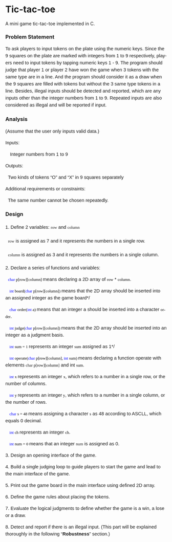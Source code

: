# Tic-tac-toe
A mini game tic-tac-toe implemented in C.
<h3><span lang="EN-US">Problem Statement</span></h3>

<p style="line-height:150%"><span lang="EN-US" style='font-size:11.0pt;line-height:150%;font-family:"Tahoma",sans-serif;&#10;mso-fareast-font-family:宋体;mso-font-kerning:0pt'>To ask players to input tokens
on the plate using the numeric keys. Since the 9 squares on the plate are
marked with integers from 1 to 9 respectively, players need to input tokens by
tapping numeric keys 1 - 9. The program should judge that player 1 or player 2
have won the game when 3 tokens with the same type are in a line. And the
program should consider it as a draw when the 9 squares are filled with tokens
but without the 3 same type tokens in a line. Besides, illegal inputs should be
detected and reported, which are any inputs other than the integer numbers from
1 to 9. Repeated inputs are also considered as illegal and will be reported if
input.</span><span lang="EN-US" style='font-size:14.0pt;line-height:150%;&#10;font-family:"Lucida Bright",serif;mso-bidi-font-family:Tahoma'></span></p>

<h3><span lang="EN-US">Analysis</span></h3>

<p align="left" style="text-align:left;line-height:150%;&#10;mso-pagination:widow-orphan"><span lang="EN-US" style='font-size:11.0pt;&#10;line-height:150%;font-family:"Tahoma",sans-serif;mso-fareast-font-family:宋体;&#10;mso-font-kerning:0pt'>(Assume that the user only inputs valid data.)</span></p>

<p align="left" style="text-align:left;line-height:150%;&#10;mso-pagination:widow-orphan"><span lang="EN-US" style='font-size:11.0pt;&#10;line-height:150%;font-family:"Tahoma",sans-serif;mso-fareast-font-family:宋体;&#10;mso-font-kerning:0pt'>Inputs: </span></p>

<p align="left" style="text-align:left;text-indent:11.0pt;&#10;mso-char-indent-count:1.0;line-height:150%;mso-pagination:widow-orphan"><span lang="EN-US" style='font-size:11.0pt;line-height:150%;font-family:"Tahoma",sans-serif;&#10;mso-fareast-font-family:宋体;mso-font-kerning:0pt'>Integer numbers from 1 to 9</span></p>

<p align="left" style="text-align:left;line-height:150%;&#10;mso-pagination:widow-orphan"><span lang="EN-US" style='font-size:11.0pt;&#10;line-height:150%;font-family:"Tahoma",sans-serif;mso-fareast-font-family:宋体;&#10;mso-font-kerning:0pt'>Outputs: </span></p>

<p align="left" style="text-align:left;line-height:150%;&#10;mso-pagination:widow-orphan"><span lang="EN-US" style='font-size:11.0pt;&#10;line-height:150%;font-family:"Tahoma",sans-serif;mso-fareast-font-family:宋体;&#10;mso-font-kerning:0pt'><span style="mso-spacerun:yes">&nbsp; </span>Two kinds of
tokens “O” and “X” in 9 squares separately</span></p>

<p align="left" style="text-align:left;line-height:150%;&#10;mso-pagination:widow-orphan"><span lang="EN-US" style='font-size:11.0pt;&#10;line-height:150%;font-family:"Tahoma",sans-serif;mso-fareast-font-family:宋体;&#10;mso-font-kerning:0pt'>Additional requirements or constraints: </span></p>

<p align="left" style="text-align:left;line-height:150%;&#10;mso-pagination:widow-orphan"><span lang="EN-US" style='font-size:11.0pt;&#10;line-height:150%;font-family:"Tahoma",sans-serif;mso-fareast-font-family:宋体;&#10;mso-font-kerning:0pt'><span style="mso-spacerun:yes">&nbsp; </span>The same number
cannot be chosen repeatedly.</span></p>

<h3><span lang="EN-US">Design</span></h3>

<p align="left" style="mso-margin-top-alt:auto;&#10;mso-margin-bottom-alt:auto;mso-add-space:auto;text-align:left;line-height:200%;&#10;layout-grid-mode:char"><span lang="EN-US" style='font-size:11.0pt;line-height:&#10;200%;font-family:"Tahoma",sans-serif;mso-fareast-font-family:宋体;mso-font-kerning:&#10;0pt'>1. Define 2 variables: </span><span lang="EN-US" style='font-size:9.5pt;&#10;line-height:200%;font-family:"Lucida Console";mso-fareast-font-family:宋体;&#10;mso-bidi-font-family:Tahoma;mso-font-kerning:0pt'>row</span><span lang="EN-US" style='font-size:11.0pt;line-height:200%;font-family:"Tahoma",sans-serif;&#10;mso-fareast-font-family:宋体;mso-font-kerning:0pt'> and </span><span lang="EN-US" style='font-size:9.5pt;line-height:200%;font-family:"Lucida Console";&#10;mso-fareast-font-family:宋体;mso-bidi-font-family:Tahoma;mso-font-kerning:0pt'>column</span><span lang="EN-US" style='font-size:11.0pt;line-height:200%;font-family:"Tahoma",sans-serif;&#10;mso-fareast-font-family:宋体;mso-font-kerning:0pt'></span></p>

<p align="left" style="mso-margin-top-alt:auto;&#10;mso-margin-bottom-alt:auto;mso-add-space:auto;text-align:left;line-height:200%;&#10;layout-grid-mode:char"><span lang="EN-US" style='font-size:11.0pt;line-height:&#10;200%;font-family:"Tahoma",sans-serif;mso-fareast-font-family:宋体;mso-font-kerning:&#10;0pt'><span style="mso-spacerun:yes">&nbsp; </span></span><span lang="EN-US" style='font-size:9.5pt;line-height:200%;font-family:"Lucida Console";&#10;mso-fareast-font-family:宋体;mso-bidi-font-family:Tahoma;mso-font-kerning:0pt'>row</span><span lang="EN-US" style='font-size:11.0pt;line-height:200%;font-family:"Tahoma",sans-serif;&#10;mso-fareast-font-family:宋体;mso-font-kerning:0pt'> is assigned as 7 and it
represents the numbers in a single row.</span></p>

<p align="left" style="mso-margin-top-alt:auto;&#10;mso-margin-bottom-alt:auto;mso-add-space:auto;text-align:left;line-height:200%;&#10;layout-grid-mode:char"><span lang="EN-US" style='font-size:11.0pt;line-height:&#10;200%;font-family:"Tahoma",sans-serif;mso-fareast-font-family:宋体;mso-font-kerning:&#10;0pt'><span style="mso-spacerun:yes">&nbsp; </span></span><span lang="EN-US" style='font-size:9.5pt;line-height:200%;font-family:"Lucida Console";&#10;mso-fareast-font-family:宋体;mso-bidi-font-family:Tahoma;mso-font-kerning:0pt'>column</span><span lang="EN-US" style='font-size:11.0pt;line-height:200%;font-family:"Tahoma",sans-serif;&#10;mso-fareast-font-family:宋体;mso-font-kerning:0pt'> is assigned as 3 and it
represents the numbers in a single column.</span></p>

<p align="left" style="mso-margin-top-alt:auto;&#10;mso-margin-bottom-alt:auto;mso-add-space:auto;text-align:left;line-height:150%;&#10;layout-grid-mode:char"><span lang="EN-US" style='font-size:11.0pt;line-height:&#10;150%;font-family:"Tahoma",sans-serif;mso-fareast-font-family:宋体;mso-font-kerning:&#10;0pt'>2. Declare a series of functions and variables:</span></p>

<p align="left" style="text-align:left;line-height:150%;&#10;mso-layout-grid-align:none;text-autospace:none"><span lang="EN-US" style='font-size:11.0pt;line-height:150%;font-family:"Tahoma",sans-serif;&#10;mso-fareast-font-family:宋体;mso-font-kerning:0pt'><span style="mso-spacerun:yes">&nbsp; </span></span><span lang="EN-US" style='font-size:&#10;9.5pt;line-height:150%;font-family:"Lucida Console";mso-bidi-font-family:Consolas;&#10;color:blue;background:white;mso-highlight:white;mso-font-kerning:0pt'>char</span><span lang="EN-US" style='font-size:9.5pt;line-height:150%;font-family:"Lucida Console";&#10;mso-bidi-font-family:Consolas;color:black;background:white;mso-highlight:white;&#10;mso-font-kerning:0pt'> p[row][column] </span><span lang="EN-US" style='font-size:&#10;11.0pt;line-height:150%;font-family:"Tahoma",sans-serif;background:white;&#10;mso-highlight:white;mso-font-kerning:0pt'>means declaring a 2D array of </span><span lang="EN-US" style='font-size:9.5pt;line-height:150%;font-family:"Lucida Console";&#10;mso-bidi-font-family:Consolas;color:black;background:white;mso-highlight:white;&#10;mso-font-kerning:0pt'>row</span><span lang="EN-US" style='font-size:11.0pt;&#10;line-height:150%;font-family:"Tahoma",sans-serif;background:white;mso-highlight:&#10;white;mso-font-kerning:0pt'> * </span><span lang="EN-US" style='font-size:9.5pt;&#10;line-height:150%;font-family:"Lucida Console";mso-bidi-font-family:Consolas;&#10;color:black;background:white;mso-highlight:white;mso-font-kerning:0pt'>column</span><span lang="EN-US" style='font-size:11.0pt;line-height:150%;font-family:"Tahoma",sans-serif;&#10;background:white;mso-highlight:white;mso-font-kerning:0pt'>.</span></p>

<p align="left" style="text-align:left;text-indent:9.5pt;&#10;mso-char-indent-count:1.0;line-height:150%;mso-layout-grid-align:none;&#10;text-autospace:none"><span lang="EN-US" style='font-size:9.5pt;line-height:150%;&#10;font-family:"Lucida Console";mso-bidi-font-family:Consolas;color:blue;&#10;background:white;mso-highlight:white;mso-font-kerning:0pt'>int</span><span lang="EN-US" style='font-size:9.5pt;line-height:150%;font-family:"Lucida Console";&#10;mso-bidi-font-family:Consolas;color:black;background:white;mso-highlight:white;&#10;mso-font-kerning:0pt'> board(</span><span lang="EN-US" style='font-size:9.5pt;&#10;line-height:150%;font-family:"Lucida Console";mso-bidi-font-family:Consolas;&#10;color:blue;background:white;mso-highlight:white;mso-font-kerning:0pt'>char</span><span lang="EN-US" style='font-size:9.5pt;line-height:150%;font-family:"Lucida Console";&#10;mso-bidi-font-family:Consolas;color:black;background:white;mso-highlight:white;&#10;mso-font-kerning:0pt'> p[row][column]) </span><span lang="EN-US" style='font-size:11.0pt;line-height:150%;font-family:"Tahoma",sans-serif;&#10;background:white;mso-highlight:white;mso-font-kerning:0pt'>means that the 2D
array should be inserted into an assigned integer as the game board*/</span></p>

<p align="left" style="text-align:left;text-indent:9.5pt;&#10;mso-char-indent-count:1.0;line-height:150%;mso-layout-grid-align:none;&#10;text-autospace:none"><span lang="EN-US" style='font-size:9.5pt;line-height:150%;&#10;font-family:"Lucida Console";mso-bidi-font-family:Consolas;color:blue;&#10;background:white;mso-highlight:white;mso-font-kerning:0pt'>char</span><span lang="EN-US" style='font-size:9.5pt;line-height:150%;font-family:"Lucida Console";&#10;mso-bidi-font-family:Consolas;color:black;background:white;mso-highlight:white;&#10;mso-font-kerning:0pt'> order(</span><span lang="EN-US" style='font-size:9.5pt;&#10;line-height:150%;font-family:"Lucida Console";mso-bidi-font-family:Consolas;&#10;color:blue;background:white;mso-highlight:white;mso-font-kerning:0pt'>int</span><span lang="EN-US" style='font-size:9.5pt;line-height:150%;font-family:"Lucida Console";&#10;mso-bidi-font-family:Consolas;color:black;background:white;mso-highlight:white;&#10;mso-font-kerning:0pt'> a) </span><span lang="EN-US" style='font-size:11.0pt;&#10;line-height:150%;font-family:"Tahoma",sans-serif;background:white;mso-highlight:&#10;white;mso-font-kerning:0pt'>means that an integer a should be inserted into a
character </span><span lang="EN-US" style='font-size:9.5pt;line-height:150%;&#10;font-family:"Lucida Console";mso-bidi-font-family:Consolas;color:black;&#10;background:white;mso-highlight:white;mso-font-kerning:0pt'>order</span><span lang="EN-US" style='font-size:11.0pt;line-height:150%;font-family:"Tahoma",sans-serif;&#10;background:white;mso-highlight:white;mso-font-kerning:0pt'>.</span></p>

<p align="left" style="text-align:left;text-indent:9.5pt;&#10;mso-char-indent-count:1.0;line-height:150%;mso-layout-grid-align:none;&#10;text-autospace:none"><span lang="EN-US" style='font-size:9.5pt;line-height:150%;&#10;font-family:"Lucida Console";mso-bidi-font-family:Consolas;color:blue;&#10;background:white;mso-highlight:white;mso-font-kerning:0pt'>int</span><span lang="EN-US" style='font-size:9.5pt;line-height:150%;font-family:"Lucida Console";&#10;mso-bidi-font-family:Consolas;color:black;background:white;mso-highlight:white;&#10;mso-font-kerning:0pt'> judge(</span><span lang="EN-US" style='font-size:9.5pt;&#10;line-height:150%;font-family:"Lucida Console";mso-bidi-font-family:Consolas;&#10;color:blue;background:white;mso-highlight:white;mso-font-kerning:0pt'>char</span><span lang="EN-US" style='font-size:9.5pt;line-height:150%;font-family:"Lucida Console";&#10;mso-bidi-font-family:Consolas;color:black;background:white;mso-highlight:white;&#10;mso-font-kerning:0pt'> p[row][column]) </span><span lang="EN-US" style='font-size:11.0pt;line-height:150%;font-family:"Tahoma",sans-serif;&#10;background:white;mso-highlight:white;mso-font-kerning:0pt'>means that the 2D
array should be inserted into an integer as a judgment basis.</span></p>

<p align="left" style="text-align:left;text-indent:9.5pt;&#10;mso-char-indent-count:1.0;line-height:150%;mso-layout-grid-align:none;&#10;text-autospace:none"><span lang="EN-US" style='font-size:9.5pt;line-height:150%;&#10;font-family:"Lucida Console";mso-bidi-font-family:Consolas;color:blue;&#10;background:white;mso-highlight:white;mso-font-kerning:0pt'>int</span><span lang="EN-US" style='font-size:9.5pt;line-height:150%;font-family:"Lucida Console";&#10;mso-bidi-font-family:Consolas;color:black;background:white;mso-highlight:white;&#10;mso-font-kerning:0pt'> sum = 1 </span><span lang="EN-US" style='font-size:11.0pt;&#10;line-height:150%;font-family:"Tahoma",sans-serif;background:white;mso-highlight:&#10;white;mso-font-kerning:0pt'>represents an integer </span><span lang="EN-US" style='font-size:9.5pt;line-height:150%;font-family:"Lucida Console";&#10;mso-bidi-font-family:Consolas;color:black;background:white;mso-highlight:white;&#10;mso-font-kerning:0pt'>sum</span><span lang="EN-US" style='font-size:11.0pt;&#10;line-height:150%;font-family:"Tahoma",sans-serif;background:white;mso-highlight:&#10;white;mso-font-kerning:0pt'> assigned as 1*/</span></p>

<p align="left" style="text-align:left;text-indent:9.5pt;&#10;mso-char-indent-count:1.0;line-height:150%;mso-layout-grid-align:none;&#10;text-autospace:none"><span lang="EN-US" style='font-size:9.5pt;line-height:150%;&#10;font-family:"Lucida Console";mso-bidi-font-family:Consolas;color:blue;&#10;background:white;mso-highlight:white;mso-font-kerning:0pt'>int</span><span lang="EN-US" style='font-size:9.5pt;line-height:150%;font-family:"Lucida Console";&#10;mso-bidi-font-family:Consolas;color:black;background:white;mso-highlight:white;&#10;mso-font-kerning:0pt'> operate(</span><span lang="EN-US" style='font-size:9.5pt;&#10;line-height:150%;font-family:"Lucida Console";mso-bidi-font-family:Consolas;&#10;color:blue;background:white;mso-highlight:white;mso-font-kerning:0pt'>char</span><span lang="EN-US" style='font-size:9.5pt;line-height:150%;font-family:"Lucida Console";&#10;mso-bidi-font-family:Consolas;color:black;background:white;mso-highlight:white;&#10;mso-font-kerning:0pt'> p[row][column], </span><span lang="EN-US" style='font-size:9.5pt;line-height:150%;font-family:"Lucida Console";&#10;mso-bidi-font-family:Consolas;color:blue;background:white;mso-highlight:white;&#10;mso-font-kerning:0pt'>int</span><span lang="EN-US" style='font-size:9.5pt;&#10;line-height:150%;font-family:"Lucida Console";mso-bidi-font-family:Consolas;&#10;color:black;background:white;mso-highlight:white;mso-font-kerning:0pt'> sum) </span><span lang="EN-US" style='font-size:11.0pt;line-height:150%;font-family:"Tahoma",sans-serif;&#10;background:white;mso-highlight:white;mso-font-kerning:0pt'>means declaring a
function operate with elements </span><span lang="EN-US" style='font-size:9.5pt;&#10;line-height:150%;font-family:"Lucida Console";mso-bidi-font-family:Consolas;&#10;background:white;mso-highlight:white;mso-font-kerning:0pt'>char<span style="color:black"> p[row][column]</span></span><span lang="EN-US" style='font-size:11.0pt;line-height:150%;font-family:"Tahoma",sans-serif;&#10;background:white;mso-highlight:white;mso-font-kerning:0pt'> and int </span><span lang="EN-US" style='font-size:9.5pt;line-height:150%;font-family:"Lucida Console";&#10;mso-bidi-font-family:Consolas;color:black;background:white;mso-highlight:white;&#10;mso-font-kerning:0pt'>sum</span><span lang="EN-US" style='font-size:11.0pt;&#10;line-height:150%;font-family:"Tahoma",sans-serif;background:white;mso-highlight:&#10;white;mso-font-kerning:0pt'>.</span><span lang="EN-US" style='font-size:9.5pt;&#10;line-height:150%;font-family:"Lucida Console";mso-bidi-font-family:Consolas;&#10;color:black;background:white;mso-highlight:white;mso-font-kerning:0pt'></span></p>

<p align="left" style="text-align:left;text-indent:9.5pt;&#10;mso-char-indent-count:1.0;line-height:150%;mso-layout-grid-align:none;&#10;text-autospace:none"><span lang="EN-US" style='font-size:9.5pt;line-height:150%;&#10;font-family:"Lucida Console";mso-bidi-font-family:Consolas;color:blue;&#10;background:white;mso-highlight:white;mso-font-kerning:0pt'>int</span><span lang="EN-US" style='font-size:9.5pt;line-height:150%;font-family:"Lucida Console";&#10;mso-bidi-font-family:Consolas;color:black;background:white;mso-highlight:white;&#10;mso-font-kerning:0pt'> x </span><span lang="EN-US" style='font-size:11.0pt;&#10;line-height:150%;font-family:"Tahoma",sans-serif;background:white;mso-highlight:&#10;white;mso-font-kerning:0pt'>represents an integer </span><span lang="EN-US" style='font-size:9.5pt;line-height:150%;font-family:"Lucida Console";&#10;mso-bidi-font-family:Consolas;color:black;background:white;mso-highlight:white;&#10;mso-font-kerning:0pt'>x</span><span lang="EN-US" style='font-size:11.0pt;&#10;line-height:150%;font-family:"Tahoma",sans-serif;background:white;mso-highlight:&#10;white;mso-font-kerning:0pt'>, which refers to a number in a single row, or the
number of columns.</span></p>

<p align="left" style="text-align:left;text-indent:9.5pt;&#10;mso-char-indent-count:1.0;line-height:150%;mso-layout-grid-align:none;&#10;text-autospace:none"><span lang="EN-US" style='font-size:9.5pt;line-height:150%;&#10;font-family:"Lucida Console";mso-bidi-font-family:Consolas;color:blue;&#10;background:white;mso-highlight:white;mso-font-kerning:0pt'>int</span><span lang="EN-US" style='font-size:9.5pt;line-height:150%;font-family:"Lucida Console";&#10;mso-bidi-font-family:Consolas;color:black;background:white;mso-highlight:white;&#10;mso-font-kerning:0pt'> y </span><span lang="EN-US" style='font-size:11.0pt;&#10;line-height:150%;font-family:"Tahoma",sans-serif;background:white;mso-highlight:&#10;white;mso-font-kerning:0pt'>represents an integer</span><span lang="EN-US" style='font-size:9.5pt;line-height:150%;font-family:"Lucida Console";&#10;mso-bidi-font-family:Consolas;color:black;background:white;mso-highlight:white;&#10;mso-font-kerning:0pt'> y</span><span lang="EN-US" style='font-size:11.0pt;&#10;line-height:150%;font-family:"Tahoma",sans-serif;background:white;mso-highlight:&#10;white;mso-font-kerning:0pt'>, which refers to a number in a single column, or
the number of rows.</span></p>

<p align="left" style="text-align:left;text-indent:9.5pt;&#10;mso-char-indent-count:1.0;line-height:150%;mso-layout-grid-align:none;&#10;text-autospace:none"><span lang="EN-US" style='font-size:9.5pt;line-height:150%;&#10;font-family:"Lucida Console";mso-bidi-font-family:Consolas;color:blue;&#10;background:white;mso-highlight:white;mso-font-kerning:0pt'>char</span><span lang="EN-US" style='font-size:9.5pt;line-height:150%;font-family:"Lucida Console";&#10;mso-bidi-font-family:Consolas;color:black;background:white;mso-highlight:white;&#10;mso-font-kerning:0pt'> s = 48 </span><span lang="EN-US" style='font-size:11.0pt;&#10;line-height:150%;font-family:"Tahoma",sans-serif;background:white;mso-highlight:&#10;white;mso-font-kerning:0pt'>means assigning a character </span><span lang="EN-US" style='font-size:9.5pt;line-height:150%;font-family:"Lucida Console";&#10;mso-bidi-font-family:Consolas;color:black;background:white;mso-highlight:white;&#10;mso-font-kerning:0pt'>s</span><span lang="EN-US" style='font-size:11.0pt;&#10;line-height:150%;font-family:"Tahoma",sans-serif;background:white;mso-highlight:&#10;white;mso-font-kerning:0pt'> as 48 according to ASCLL, which equals 0 decimal.</span><span lang="EN-US" style='font-size:9.5pt;line-height:150%;font-family:"Lucida Console";&#10;mso-bidi-font-family:Consolas;color:black;background:white;mso-highlight:white;&#10;mso-font-kerning:0pt'></span></p>

<p align="left" style="text-align:left;text-indent:9.5pt;&#10;mso-char-indent-count:1.0;line-height:150%;mso-layout-grid-align:none;&#10;text-autospace:none"><span lang="EN-US" style='font-size:9.5pt;line-height:150%;&#10;font-family:"Lucida Console";mso-bidi-font-family:Consolas;color:blue;&#10;background:white;mso-highlight:white;mso-font-kerning:0pt'>int</span><span lang="EN-US" style='font-size:9.5pt;line-height:150%;font-family:"Lucida Console";&#10;mso-bidi-font-family:Consolas;color:black;background:white;mso-highlight:white;&#10;mso-font-kerning:0pt'> ch </span><span lang="EN-US" style='font-size:11.0pt;&#10;line-height:150%;font-family:"Tahoma",sans-serif;background:white;mso-highlight:&#10;white;mso-font-kerning:0pt'>represents an integer </span><span lang="EN-US" style='font-size:9.5pt;line-height:150%;font-family:"Lucida Console";&#10;mso-bidi-font-family:Consolas;color:black;background:white;mso-highlight:white;&#10;mso-font-kerning:0pt'>ch</span><span lang="EN-US" style='font-size:11.0pt;&#10;line-height:150%;font-family:"Tahoma",sans-serif;background:white;mso-highlight:&#10;white;mso-font-kerning:0pt'>.</span><span lang="EN-US" style='font-size:9.5pt;&#10;line-height:150%;font-family:"Lucida Console";mso-bidi-font-family:Consolas;&#10;color:black;background:white;mso-highlight:white;mso-font-kerning:0pt'></span></p>

<p align="left" style="text-align:left;text-indent:9.5pt;&#10;mso-char-indent-count:1.0;line-height:150%;mso-layout-grid-align:none;&#10;text-autospace:none"><span lang="EN-US" style='font-size:9.5pt;line-height:150%;&#10;font-family:"Lucida Console";mso-bidi-font-family:Consolas;color:blue;&#10;background:white;mso-highlight:white;mso-font-kerning:0pt'>int</span><span lang="EN-US" style='font-size:9.5pt;line-height:150%;font-family:"Lucida Console";&#10;mso-bidi-font-family:Consolas;color:black;background:white;mso-highlight:white;&#10;mso-font-kerning:0pt'> num = 0 </span><span lang="EN-US" style='font-size:11.0pt;&#10;line-height:150%;font-family:"Tahoma",sans-serif;background:white;mso-highlight:&#10;white;mso-font-kerning:0pt'>means that an integer </span><span lang="EN-US" style='font-size:9.5pt;line-height:150%;font-family:"Lucida Console";&#10;mso-bidi-font-family:Tahoma;background:white;mso-highlight:white;mso-font-kerning:&#10;0pt'>num</span><span lang="EN-US" style='font-size:11.0pt;line-height:150%;&#10;font-family:"Tahoma",sans-serif;background:white;mso-highlight:white;&#10;mso-font-kerning:0pt'> is assigned as 0.</span></p>

<p align="left" style="text-align:left;line-height:150%;&#10;mso-layout-grid-align:none;text-autospace:none"><span lang="EN-US" style='font-size:11.0pt;line-height:150%;font-family:"Tahoma",sans-serif;&#10;background:white;mso-highlight:white;mso-font-kerning:0pt'>3. Design an opening
interface of the game.</span></p>

<p align="left" style="text-align:left;line-height:150%;&#10;mso-layout-grid-align:none;text-autospace:none"><span lang="EN-US" style='font-size:11.0pt;line-height:150%;font-family:"Tahoma",sans-serif;&#10;background:white;mso-highlight:white;mso-font-kerning:0pt'>4. Build a single
judging loop to guide players to start the game and lead to the main interface
of the game.</span></p>

<p align="left" style="text-align:left;line-height:150%;&#10;mso-layout-grid-align:none;text-autospace:none"><span lang="EN-US" style='font-size:11.0pt;line-height:150%;font-family:"Tahoma",sans-serif;&#10;background:white;mso-highlight:white;mso-font-kerning:0pt'>5. Print out the game
board in the main interface using defined 2D array.</span></p>

<p align="left" style="text-align:left;line-height:150%;&#10;mso-layout-grid-align:none;text-autospace:none"><span lang="EN-US" style='font-size:11.0pt;line-height:150%;font-family:"Tahoma",sans-serif;&#10;background:white;mso-highlight:white;mso-font-kerning:0pt'>6. Define the game
rules about placing the tokens.</span></p>

<p align="left" style="text-align:left;line-height:150%;&#10;mso-layout-grid-align:none;text-autospace:none"><span lang="EN-US" style='font-size:11.0pt;line-height:150%;font-family:"Tahoma",sans-serif;&#10;background:white;mso-highlight:white;mso-font-kerning:0pt'>7. Evaluate the
logical judgments to define whether the game is a win, a lose or a draw.</span></p>

<p align="left" style="text-align:left;line-height:150%;&#10;mso-layout-grid-align:none;text-autospace:none"><span lang="EN-US" style='font-size:11.0pt;line-height:150%;font-family:"Tahoma",sans-serif;&#10;background:white;mso-highlight:white;mso-font-kerning:0pt'>8. Detect and report
if there is an illegal input. (This part will be explained thoroughly in the
following “<b style="mso-bidi-font-weight:normal">Robustness</b>” section.)</span></p>
